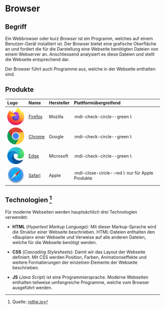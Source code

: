 # Browser

## Begriff

Ein Webbrowser oder kurz _Browser_ ist ein Programm, welches auf einem Benutzer-Gerät installiert ist. Der Browser bietet eine grafische Oberfläche an und fordert die für die Darstellung eine Webseite benötigten Dateien von einem Webserver an. Anschliessend analysiert es diese Dateien und stellt die Webseite entsprechend dar.

Der Browser führt auch Programme aus, welche in der Webseite enthalten sind.

## Produkte

| Logo                         | Name                                                       | Hersteller | Plattformübergreifend                            |
| :--------------------------- | :--------------------------------------------------------- | :--------- | :----------------------------------------------- |
| ![](images/logo-firefox.png) | [Firefox](https://www.mozilla.org/de/firefox/new/)         | Mozilla    | :mdi-check-circle--green l:                      |
| ![](images/logo-chrome.png)  | [Chrome](https://www.google.com/intl/de/chrome/)           | Google     | :mdi-check-circle--green l:                      |
| ![](images/logo-edge.png)    | [Edge](https://www.microsoft.com/de-de/edge?r=1)           | Microsoft  | :mdi-check-circle--green l:                      |
| ![](images/logo-safari.png)  | [Safari](https://support.apple.com/de_CH/downloads/safari) | Apple      | :mdi-close-circle--red l: nur für Apple Produkte |


## Technologien [^1]
Für moderne Webseiten werden hauptsächlich drei Technologien verwendet:

- **HTML** (*Hypertext Markup Language*): Mit dieser Markup-Sprache wird die Struktur einer Webseite beschrieben. HTML-Dateien enthalten den «Bauplan» einer Webseite und Verweise auf alle anderen Dateien, welche für die Webseite benötigt werden.

- **CSS** (*Cascading Stylesheets*): Damit wir das Layout der Webseite definiert. Mit CSS werden Position, Farben, Animationseffekte und weitere Formatierungen der einzelnen Elemente der Webseite beschrieben.

- **JS** (*Java Script*) ist eine Programmiersprache. Moderne Webseiten enthalten teilweise umfangreiche Programme, welche vom Browser ausgeführt werden.

[^1]: Quelle: [rothe.io](https://rothe.io/?page=ict/1-basics/1-browser/)